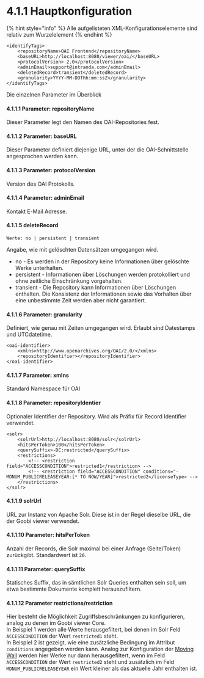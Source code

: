# 4.1.1 Hauptkonfiguration

{% hint style="info" %}
Alle aufgelisteten XML-Konfigurationselemente sind relativ zum Wurzelelement 
{% endhint %}

```markup
<identifyTags>
    <repositoryName>OAI Frontend</repositoryName>
    <baseURL>http://localhost:8080/viewer/oai/</baseURL>
    <protocolVersion> 2.0</protocolVersion>
    <adminEmail>support@intranda.com</adminEmail>
    <deletedRecord>transient</deletedRecord>
    <granularity>YYYY-MM-DDThh:mm:ssZ</granularity>
</identifyTags>
```

Die einzelnen Parameter im Überblick

#### 4.1.1.1 Parameter: repositoryName <a id="H4.1.1.Parameter:repositoryName"></a>

Dieser Parameter legt den Namen des OAI-Repositories fest.

#### 4.1.1.2 Parameter: baseURL <a id="H4.1.2.Parameter:baseURL"></a>

Dieser Parameter definiert diejenige URL, unter der die OAI-Schnittstelle angesprochen werden kann.

#### 4.1.1.3 Parameter: protocolVersion <a id="H4.1.3.Parameter:protocolVersion"></a>

Version des OAI Protokolls.

#### 4.1.1.4 Parameter: adminEmail <a id="H4.1.4.Parameter:adminEmail"></a>

Kontakt E-Mail Adresse.

#### 4.1.1.5 deleteRecord <a id="H4.1.5.deleteRecord"></a>

```text
Werte: no | persistent | transient
```

Angabe, wie mit gelöschten Datensätzen umgegangen wird.

* no - Es werden in der Repository keine Informationen über gelöschte Werke unterhalten.
* persistent - Informationen über Löschungen werden protokolliert und ohne zeitliche Einschränkung vorgehalten.
* transient - Die Repository kann Informationen über Löschungen enthalten. Die Konsistenz der Informationen sowie das Vorhalten über eine unbestimmte Zeit werden aber nicht garantiert.

#### 4.1.1.6 Parameter: granularity <a id="H4.1.6.Parameter:granularity"></a>

Definiert, wie genau mit Zeiten umgegangen wird. Erlaubt sind Datestamps und UTCdatetime.

```markup
<oai-identifier>
    <xmlns>http://www.openarchives.org/OAI/2.0/</xmlns>
    <repositoryIdentifier></repositoryIdentifier>
</oai-identifier>
```

#### 4.1.1.7 Parameter: xmlns <a id="H4.1.7.Parameter:xmlns"></a>

Standard Namespace für OAI

#### 4.1.1.8 Parameter: repositoryIdentier <a id="H4.1.8.Parameter:repositoryIdentier"></a>

Optionaler Identifier der Repository. Wird als Präfix für Record Identifier verwendet.

```markup
<solr>
    <solrUrl>http://localhost:8080/solr</solrUrl>
    <hitsPerToken>100</hitsPerToken>
    <querySuffix>-DC:restricted</querySuffix>
    <restrictions>
        <!-- <restriction field="ACCESSCONDITION">restricted1</restriction> -->
        <!-- <restriction field="ACCESSCONDITION" conditions="-MDNUM_PUBLICRELEASEYEAR:[* TO NOW/YEAR]">restricted2</licenseType> -->
    </restrictions>
</solr>
```

#### 4.1.1.9 solrUrl <a id="H4.1.9.solrUrl"></a>

URL zur Instanz von Apache Solr. Diese ist in der Regel dieselbe URL, die der Goobi viewer verwendet.

#### 4.1.1.10 Parameter: hitsPerToken <a id="H4.1.10.Parameter:hitsPerToken"></a>

Anzahl der Records, die Solr maximal bei einer Anfrage \(Seite/Token\) zurückgibt. Standardwert ist `20`.

#### 4.1.1.11 Parameter: querySuffix <a id="H4.1.10.Parameter:querySuffix"></a>

Statisches Suffix, das in sämtlichen Solr Queries enthalten sein soll, um etwa bestimmte Dokumente komplett herauszufiltern.

#### 4.1.1.12 **Parameter restrictions/restriction**

Hier besteht die Möglichkeit Zugriffsbeschränkungen zu konfigurieren, analog zu denen im Goobi viewer Core.   
In Beispiel 1 werden alle Werte herausgefiltert, bei denen im Solr Feld `ACCESSCONDITION` der Wert `restricted1` steht.   
In Beispiel 2 ist gezeigt, wie eine zusätzliche Bedingung im Attribut `conditions` angegeben werden kann. Analog zur Konfiguration der [Moving Wall](../../anwendungsszenarien/moving-wall.md) werden hier Werke nur dann herausgefiltert, wenn im Feld `ACCESSCONDITION` der Wert `restricted2` steht und zusätzlich im Feld `MDNUM_PUBLICRELEASEYEAR` ein Wert kleiner als das aktuelle Jahr enthalten ist.

